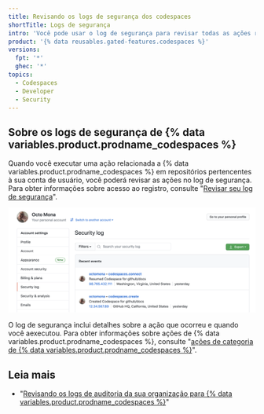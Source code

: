 ```yaml
---
title: Revisando os logs de segurança dos codespaces
shortTitle: Logs de segurança
intro: 'Você pode usar o log de segurança para revisar todas as ações relacionadas a {% data variables.product.prodname_codespaces %}.'
product: '{% data reusables.gated-features.codespaces %}'
versions:
  fpt: '*'
  ghec: '*'
topics:
  - Codespaces
  - Developer
  - Security
---
```


 

## Sobre os logs de segurança de {% data variables.product.prodname_codespaces %}

Quando você executar uma ação relacionada a {% data variables.product.prodname_codespaces %} em repositórios pertencentes à sua conta de usuário, você poderá revisar as ações no log de segurança. Para obter informações sobre acesso ao registro, consulte "[Revisar seu log de segurança](/github/authenticating-to-github/reviewing-your-security-log#accessing-your-security-log)".

![log de segurança com informações de codespaces](/assets/images/help/settings/codespaces-audit-log.png)

O log de segurança inclui detalhes sobre a ação que ocorreu e quando você aexecutou. Para obter informações sobre ações de {% data variables.product.prodname_codespaces %}, consulte "[ações de categoria de {% data variables.product.prodname_codespaces %}](/github/authenticating-to-github/reviewing-your-security-log#codespaces-category-actions)".

## Leia mais

- "[Revisando os logs de auditoria da sua organização para {% data variables.product.prodname_codespaces %}](/codespaces/managing-codespaces-for-your-organization/reviewing-your-organizations-audit-logs-for-codespaces)"
